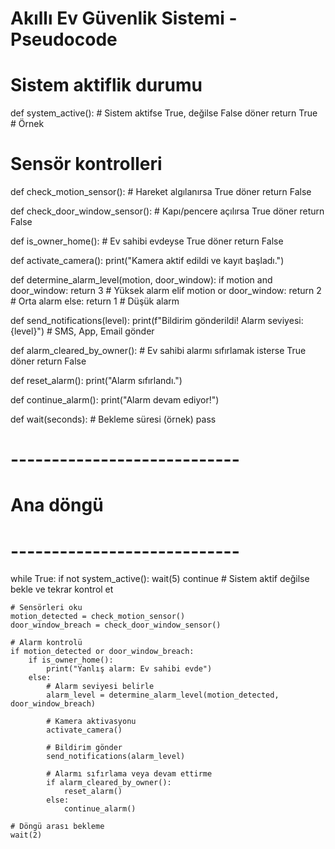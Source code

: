 # Akıllı Ev Güvenlik Sistemi - Pseudocode

# Sistem aktiflik durumu
def system_active():
    # Sistem aktifse True, değilse False döner
    return True  # Örnek

# Sensör kontrolleri
def check_motion_sensor():
    # Hareket algılanırsa True döner
    return False

def check_door_window_sensor():
    # Kapı/pencere açılırsa True döner
    return False

def is_owner_home():
    # Ev sahibi evdeyse True döner
    return False

def activate_camera():
    print("Kamera aktif edildi ve kayıt başladı.")

def determine_alarm_level(motion, door_window):
    if motion and door_window:
        return 3  # Yüksek alarm
    elif motion or door_window:
        return 2  # Orta alarm
    else:
        return 1  # Düşük alarm

def send_notifications(level):
    print(f"Bildirim gönderildi! Alarm seviyesi: {level}")
    # SMS, App, Email gönder

def alarm_cleared_by_owner():
    # Ev sahibi alarmı sıfırlamak isterse True döner
    return False

def reset_alarm():
    print("Alarm sıfırlandı.")

def continue_alarm():
    print("Alarm devam ediyor!")

def wait(seconds):
    # Bekleme süresi (örnek)
    pass


# ----------------------------
# Ana döngü
# ----------------------------
while True:
    if not system_active():
        wait(5)
        continue  # Sistem aktif değilse bekle ve tekrar kontrol et

    # Sensörleri oku
    motion_detected = check_motion_sensor()
    door_window_breach = check_door_window_sensor()

    # Alarm kontrolü
    if motion_detected or door_window_breach:
        if is_owner_home():
            print("Yanlış alarm: Ev sahibi evde")
        else:
            # Alarm seviyesi belirle
            alarm_level = determine_alarm_level(motion_detected, door_window_breach)
            
            # Kamera aktivasyonu
            activate_camera()
            
            # Bildirim gönder
            send_notifications(alarm_level)
            
            # Alarmı sıfırlama veya devam ettirme
            if alarm_cleared_by_owner():
                reset_alarm()
            else:
                continue_alarm()

    # Döngü arası bekleme
    wait(2)
